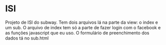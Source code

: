 # ISI

Projeto de ISI do subway. Tem dois arquivos lá na parte da view: o index e um sub. O arquivo de index tem só a parte de fazer 
login com o facebook e as funções javascript que eu uso. O formulário de preenchimento dos dados tá no sub.html
